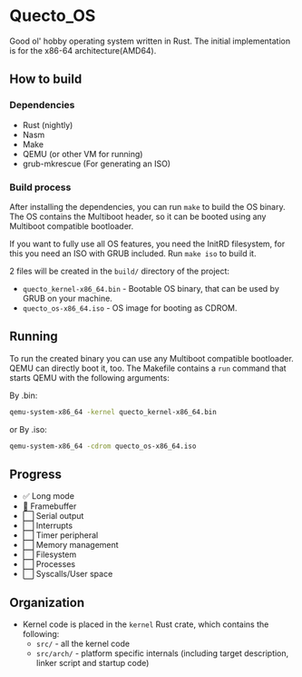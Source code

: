 # Quecto_OS
Good ol' hobby operating system written in Rust. The initial implementation is for the x86-64 architecture(AMD64).

## How to build

### Dependencies

* Rust (nightly)
* Nasm
* Make
* QEMU (or other VM for running)
* grub-mkrescue (For generating an ISO)

### Build process

After installing the dependencies, you can run `make` to build the OS binary.
The OS contains the Multiboot header, so it can be booted using any Multiboot compatible bootloader.

If you want to fully use all OS features, you need the InitRD filesystem, for this you need an ISO with
GRUB included. Run `make iso` to build it.

2 files will be created in the `build/` directory of the project: 

* `quecto_kernel-x86_64.bin` - Bootable OS binary, that can be used by GRUB on your machine.
* `quecto_os-x86_64.iso` - OS image for booting as CDROM.

## Running

To run the created binary you can use any Multiboot compatible bootloader. QEMU can directly boot it, too.
The Makefile contains a `run` command that starts QEMU with the following arguments:

By .bin:
```bash
qemu-system-x86_64 -kernel quecto_kernel-x86_64.bin
```

or 
By .iso:
```bash
qemu-system-x86_64 -cdrom quecto_os-x86_64.iso
```

## Progress

* ✅ Long mode
* 🚧 Framebuffer
* ⬜️ Serial output
* ⬜️ Interrupts
* ⬜️ Timer peripheral
* ⬜️ Memory management
* ⬜️ Filesystem
* ⬜️ Processes
* ⬜️ Syscalls/User space

## Organization

- Kernel code is placed in the `kernel` Rust crate, which contains the following:
  - `src/` - all the kernel code
  - `src/arch/` - platform specific internals (including target description, linker script and startup code)